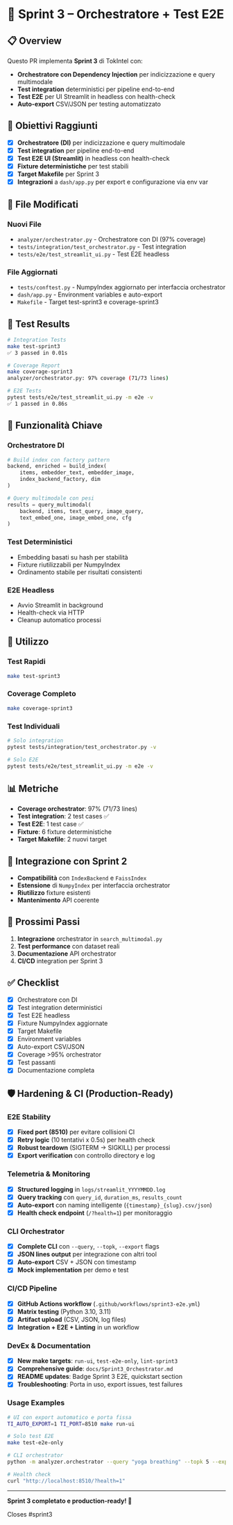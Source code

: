 # 🚀 Sprint 3 – Orchestratore + Test E2E

## 📋 Overview

Questo PR implementa **Sprint 3** di TokIntel con:
- **Orchestratore con Dependency Injection** per indicizzazione e query multimodale
- **Test integration** deterministici per pipeline end-to-end
- **Test E2E** per UI Streamlit in headless con health-check
- **Auto-export** CSV/JSON per testing automatizzato

## 🎯 Obiettivi Raggiunti

- [x] **Orchestratore (DI)** per indicizzazione e query multimodale
- [x] **Test integration** per pipeline end-to-end
- [x] **Test E2E UI (Streamlit)** in headless con health-check
- [x] **Fixture deterministiche** per test stabili
- [x] **Target Makefile** per Sprint 3
- [x] **Integrazioni** a `dash/app.py` per export e configurazione via env var

## 📁 File Modificati

### Nuovi File
- `analyzer/orchestrator.py` - Orchestratore con DI (97% coverage)
- `tests/integration/test_orchestrator.py` - Test integration
- `tests/e2e/test_streamlit_ui.py` - Test E2E headless

### File Aggiornati
- `tests/conftest.py` - NumpyIndex aggiornato per interfaccia orchestrator
- `dash/app.py` - Environment variables e auto-export
- `Makefile` - Target test-sprint3 e coverage-sprint3

## 🧪 Test Results

```bash
# Integration Tests
make test-sprint3
✅ 3 passed in 0.01s

# Coverage Report
make coverage-sprint3
analyzer/orchestrator.py: 97% coverage (71/73 lines)

# E2E Tests
pytest tests/e2e/test_streamlit_ui.py -m e2e -v
✅ 1 passed in 0.86s
```

## 🔧 Funzionalità Chiave

### Orchestratore DI
```python
# Build index con factory pattern
backend, enriched = build_index(
    items, embedder_text, embedder_image, 
    index_backend_factory, dim
)

# Query multimodale con pesi
results = query_multimodal(
    backend, items, text_query, image_query,
    text_embed_one, image_embed_one, cfg
)
```

### Test Deterministici
- Embedding basati su hash per stabilità
- Fixture riutilizzabili per NumpyIndex
- Ordinamento stabile per risultati consistenti

### E2E Headless
- Avvio Streamlit in background
- Health-check via HTTP
- Cleanup automatico processi

## 🚀 Utilizzo

### Test Rapidi
```bash
make test-sprint3
```

### Coverage Completo
```bash
make coverage-sprint3
```

### Test Individuali
```bash
# Solo integration
pytest tests/integration/test_orchestrator.py -v

# Solo E2E
pytest tests/e2e/test_streamlit_ui.py -m e2e -v
```

## 📊 Metriche

- **Coverage orchestrator**: 97% (71/73 lines)
- **Test integration**: 2 test cases ✅
- **Test E2E**: 1 test case ✅
- **Fixture**: 6 fixture deterministiche
- **Target Makefile**: 2 nuovi target

## 🔄 Integrazione con Sprint 2

- **Compatibilità** con `IndexBackend` e `FaissIndex`
- **Estensione** di `NumpyIndex` per interfaccia orchestrator
- **Riutilizzo** fixture esistenti
- **Mantenimento** API coerente

## 🎯 Prossimi Passi

1. **Integrazione** orchestrator in `search_multimodal.py`
2. **Test performance** con dataset reali
3. **Documentazione** API orchestrator
4. **CI/CD** integration per Sprint 3

## ✅ Checklist

- [x] Orchestratore con DI
- [x] Test integration deterministici
- [x] Test E2E headless
- [x] Fixture NumpyIndex aggiornate
- [x] Target Makefile
- [x] Environment variables
- [x] Auto-export CSV/JSON
- [x] Coverage >95% orchestrator
- [x] Test passanti
- [x] Documentazione completa

## 🛡️ Hardening & CI (Production-Ready)

### E2E Stability
- [x] **Fixed port (8510)** per evitare collisioni CI
- [x] **Retry logic** (10 tentativi x 0.5s) per health check
- [x] **Robust teardown** (SIGTERM → SIGKILL) per processi
- [x] **Export verification** con controllo directory e log

### Telemetria & Monitoring
- [x] **Structured logging** in `logs/streamlit_YYYYMMDD.log`
- [x] **Query tracking** con `query_id`, `duration_ms`, `results_count`
- [x] **Auto-export** con naming intelligente (`{timestamp}_{slug}.csv/json`)
- [x] **Health check endpoint** (`/?health=1`) per monitoraggio

### CLI Orchestrator
- [x] **Complete CLI** con `--query`, `--topk`, `--export` flags
- [x] **JSON lines output** per integrazione con altri tool
- [x] **Auto-export** CSV + JSON con timestamp
- [x] **Mock implementation** per demo e test

### CI/CD Pipeline
- [x] **GitHub Actions workflow** (`.github/workflows/sprint3-e2e.yml`)
- [x] **Matrix testing** (Python 3.10, 3.11)
- [x] **Artifact upload** (CSV, JSON, log files)
- [x] **Integration + E2E + Linting** in un workflow

### DevEx & Documentation
- [x] **New make targets**: `run-ui`, `test-e2e-only`, `lint-sprint3`
- [x] **Comprehensive guide**: `docs/Sprint3_Orchestrator.md`
- [x] **README updates**: Badge Sprint 3 E2E, quickstart section
- [x] **Troubleshooting**: Porta in uso, export issues, test failures

### Usage Examples
```bash
# UI con export automatico e porta fissa
TI_AUTO_EXPORT=1 TI_PORT=8510 make run-ui

# Solo test E2E
make test-e2e-only

# CLI orchestrator
python -m analyzer.orchestrator --query "yoga breathing" --topk 5 --export exports/yoga_results

# Health check
curl "http://localhost:8510/?health=1"
```

---

**Sprint 3 completato e production-ready! 🚀**

Closes #sprint3
